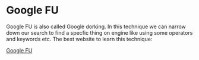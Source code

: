 # Google FU
Google FU is also called Google dorking. In this technique we can narrow down our search to find a specfic thing on engine like using some operators and keywords etc.
The best website to learn this technique:

[Google FU](https://ahrefs.com/blog/google-advanced-search-operators/)


